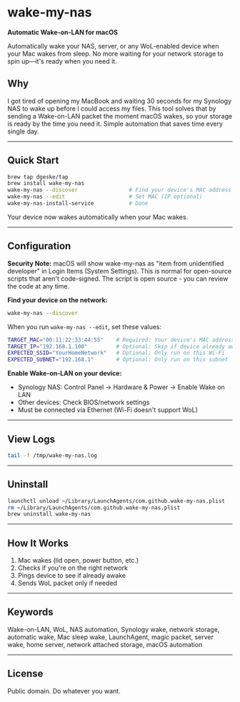 # wake-my-nas

**Automatic Wake-on-LAN for macOS**

Automatically wake your NAS, server, or any WoL-enabled device when your Mac wakes from sleep. No more waiting for your network storage to spin up—it's ready when you need it.

## Why

I got tired of opening my MacBook and waiting 30 seconds for my Synology NAS to wake up before I could access my files. This tool solves that by sending a Wake-on-LAN packet the moment macOS wakes, so your storage is ready by the time you need it. Simple automation that saves time every single day.

---

## Quick Start

```bash
brew tap dgeske/tap
brew install wake-my-nas
wake-my-nas --discover                # Find your device's MAC address
wake-my-nas --edit                    # Set MAC (IP optional)
wake-my-nas-install-service           # Done
```

Your device now wakes automatically when your Mac wakes.

---

## Configuration

**Security Note:** macOS will show wake-my-nas as "item from unidentified developer" in Login Items (System Settings). This is normal for open-source scripts that aren't code-signed. The script is open source - you can review the code at any time.

**Find your device on the network:**
```bash
wake-my-nas --discover
```

When you run `wake-my-nas --edit`, set these values:

```bash
TARGET_MAC="00:11:22:33:44:55"    # Required: Your device's MAC address
TARGET_IP="192.168.1.100"         # Optional: Skip if device already awake
EXPECTED_SSID="YourHomeNetwork"   # Optional: Only run on this Wi-Fi
EXPECTED_SUBNET="192.168.1"       # Optional: Only run on this subnet
```

**Enable Wake-on-LAN on your device:**
- Synology NAS: Control Panel → Hardware & Power → Enable Wake on LAN
- Other devices: Check BIOS/network settings
- Must be connected via Ethernet (Wi-Fi doesn't support WoL)

---

## View Logs

```bash
tail -f /tmp/wake-my-nas.log
```

---

## Uninstall

```bash
launchctl unload ~/Library/LaunchAgents/com.github.wake-my-nas.plist
rm ~/Library/LaunchAgents/com.github.wake-my-nas.plist
brew uninstall wake-my-nas
```

---

## How It Works

1. Mac wakes (lid open, power button, etc.)
2. Checks if you're on the right network
3. Pings device to see if already awake
4. Sends WoL packet only if needed

---

## Keywords

Wake-on-LAN, WoL, NAS automation, Synology wake, network storage, automatic wake, Mac sleep wake, LaunchAgent, magic packet, server wake, home server, network attached storage, macOS automation

---

## License

Public domain. Do whatever you want.
